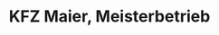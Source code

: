 ---
title: "KFZ Maier, Meisterbetrieb"
url: /seeon-seebruck/kfz-maier-meisterbetrieb/
shop: Autowerkstatt
---
